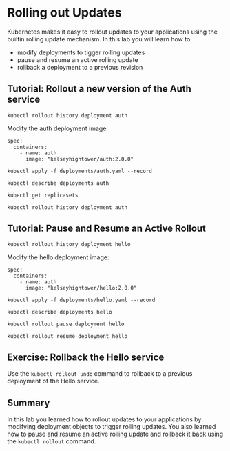 # Rolling out Updates

Kubernetes makes it easy to rollout updates to your applications using the builtin rolling update mechanism. In this lab you will learn how to:

* modify deployments to tigger rolling updates
* pause and resume an active rolling update
* rollback a deployment to a previous revision

## Tutorial: Rollout a new version of the Auth service

```
kubectl rollout history deployment auth
```

Modify the auth deployment image:

```
spec:
  containers:
    - name: auth
      image: "kelseyhightower/auth:2.0.0"
```

```
kubectl apply -f deployments/auth.yaml --record
```

```
kubectl describe deployments auth
```

```
kubectl get replicasets
```

```
kubectl rollout history deployment auth
```

## Tutorial: Pause and Resume an Active Rollout

```
kubectl rollout history deployment hello
```

Modify the hello deployment image:

```
spec:
  containers:
    - name: auth
      image: "kelseyhightower/hello:2.0.0"
```

```
kubectl apply -f deployments/hello.yaml --record
```

```
kubectl describe deployments hello
```

```
kubectl rollout pause deployment hello
```

```
kubectl rollout resume deployment hello
```

## Exercise: Rollback the Hello service

Use the `kubectl rollout undo` command to rollback to a previous deployment of the Hello service.

## Summary

In this lab you learned how to rollout updates to your applications by modifying deployment objects to trigger rolling updates. You also learned how to pause and resume an active rolling update and rollback it back using the `kubectl rollout` command.